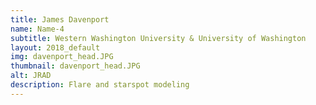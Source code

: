 ```yaml
---
title: James Davenport
name: Name-4
subtitle: Western Washington University & University of Washington
layout: 2018_default
img: davenport_head.JPG
thumbnail: davenport_head.JPG
alt: JRAD
description: Flare and starspot modeling
---
```

